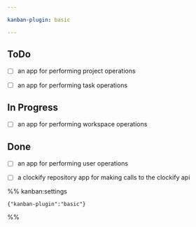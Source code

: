 ```yaml
---

kanban-plugin: basic

---
```


## ToDo

- [ ] an app for performing project operations
- [ ] an app for performing task operations


## In Progress

- [ ] an app for performing workspace operations


## Done

- [ ] an app for performing user operations
- [ ] a clockify repository app for making calls to the clockify api




%% kanban:settings
```
{"kanban-plugin":"basic"}
```
%%